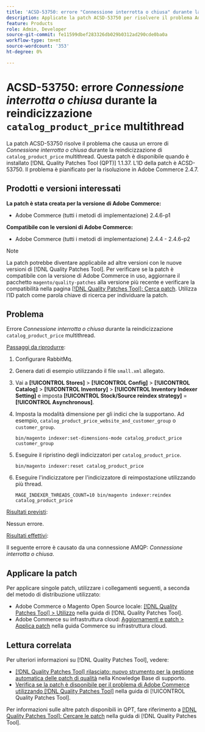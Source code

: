 ```yaml
---
title: 'ACSD-53750: errore "Connessione interrotta o chiusa" durante la reindicizzazione di catalog_product_price multithread'
description: Applicate la patch ACSD-53750 per risolvere il problema Adobe Commerce che si verifica in caso di errore *Broken pipe o closed connection* durante la reindicizzazione multi-threaded catalog_product_price.
feature: Products
role: Admin, Developer
source-git-commit: fe11599dbef283326db029b0312ad290cde0ba0a
workflow-type: tm+mt
source-wordcount: '353'
ht-degree: 0%

---
```


# ACSD-53750: errore *Connessione interrotta o chiusa* durante la reindicizzazione `catalog_product_price` multithread

La patch ACSD-53750 risolve il problema che causa un errore di *Connessione interrotta o chiusa* durante la reindicizzazione di `catalog_product_price` multithread. Questa patch è disponibile quando è installato [!DNL Quality Patches Tool (QPT)] 1.1.37. L’ID della patch è ACSD-53750. Il problema è pianificato per la risoluzione in Adobe Commerce 2.4.7.

## Prodotti e versioni interessati

**La patch è stata creata per la versione di Adobe Commerce:**

* Adobe Commerce (tutti i metodi di implementazione) 2.4.6-p1

**Compatibile con le versioni di Adobe Commerce:**

* Adobe Commerce (tutti i metodi di implementazione) 2.4.4 - 2.4.6-p2

>[!NOTE]
>
>La patch potrebbe diventare applicabile ad altre versioni con le nuove versioni di [!DNL Quality Patches Tool]. Per verificare se la patch è compatibile con la versione di Adobe Commerce in uso, aggiornare il pacchetto `magento/quality-patches` alla versione più recente e verificare la compatibilità nella pagina [[!DNL Quality Patches Tool]: Cerca patch](https://experienceleague.adobe.com/tools/commerce-quality-patches/index.html?lang=it). Utilizza l’ID patch come parola chiave di ricerca per individuare la patch.

## Problema

Errore *Connessione interrotta o chiusa* durante la reindicizzazione `catalog_product_price` multithread.

<u>Passaggi da riprodurre</u>:

1. Configurare RabbitMq.
1. Genera dati di esempio utilizzando il file `small.xml` allegato.
1. Vai a **[!UICONTROL Stores]** > **[!UICONTROL Config]** > **[!UICONTROL Catalog]** > **[!UICONTROL Inventory]** > **[!UICONTROL Inventory Indexer Setting]** e imposta **[!UICONTROL Stock/Source reindex strategy]** = **[!UICONTROL Asynchronous]**.
1. Imposta la modalità dimensione per gli indici che la supportano. Ad esempio, `catalog_product_price_website_and_customer_group` o `customer_group`.

   ```
   bin/magento indexer:set-dimensions-mode catalog_product_price customer_group
   ```

1. Eseguire il ripristino degli indicizzatori per `catalog_product_price`.

   ```
   bin/magento indexer:reset catalog_product_price
   ```

1. Eseguire l&#39;indicizzatore per l&#39;indicizzatore di reimpostazione utilizzando più thread.

   ```
   MAGE_INDEXER_THREADS_COUNT=10 bin/magento indexer:reindex catalog_product_price
   ```

<u>Risultati previsti</u>:

Nessun errore.

<u>Risultati effettivi</u>:

Il seguente errore è causato da una connessione AMQP: *Connessione interrotta o chiusa*.

## Applicare la patch

Per applicare singole patch, utilizzare i collegamenti seguenti, a seconda del metodo di distribuzione utilizzato:

* Adobe Commerce o Magento Open Source locale: [[!DNL Quality Patches Tool] > Utilizzo](/help/tools/quality-patches-tool/usage.md) nella guida di [!DNL Quality Patches Tool].
* Adobe Commerce su infrastruttura cloud: [Aggiornamenti e patch > Applica patch](https://experienceleague.adobe.com/docs/commerce-cloud-service/user-guide/develop/upgrade/apply-patches.html?lang=it) nella guida Commerce su infrastruttura cloud.

## Lettura correlata

Per ulteriori informazioni su [!DNL Quality Patches Tool], vedere:

* [[!DNL Quality Patches Tool] rilasciato: nuovo strumento per la gestione automatica delle patch di qualità](https://experienceleague.adobe.com/it/docs/commerce-knowledge-base/kb/announcements/commerce-announcements/magento-quality-patches-released-new-tool-to-self-serve-quality-patches) nella Knowledge Base di supporto.
* [Verifica se la patch è disponibile per il problema di Adobe Commerce utilizzando  [!DNL Quality Patches Tool]](/help/tools/quality-patches-tool/patches-available-in-qpt/check-patch-for-magento-issue-with-magento-quality-patches.md) nella guida di [!UICONTROL Quality Patches Tool].


Per informazioni sulle altre patch disponibili in QPT, fare riferimento a [[!DNL Quality Patches Tool]: Cercare le patch](https://experienceleague.adobe.com/tools/commerce-quality-patches/index.html?lang=it) nella guida di [!DNL Quality Patches Tool].
